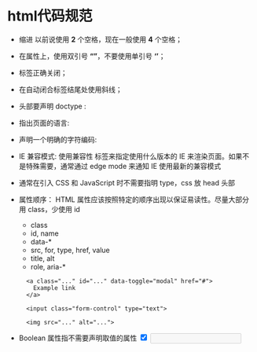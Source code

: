 # html代码规范

* 缩进 以前说使用 **2** 个空格，现在一般使用 **4** 个空格；
* 在属性上，使用双引号 **“”**，不要使用单引号 **‘’**；
* 标签正确关闭；
* 在自动闭合标签结尾处使用斜线；
* 头部要声明 doctype : <!DOCTYPE html>
* 指出页面的语言: <html lang="en-us">  <html lang="zh-cmn-Hans">
* 声明一个明确的字符编码: <head> <meta charset="UTF-8"></head>
* IE 兼容模式: 使用兼容性 <meta> 标签来指定使用什么版本的 IE 来渲染页面。如果不是特殊需要，通常通过 edge mode 来通知 IE 使用最新的兼容模式
  <meta http-equiv="X-UA-Compatible" content="IE=Edge">
* 通常在引入 CSS 和 JavaScript 时不需要指明 type，css 放 head 头部

* 属性顺序： HTML 属性应该按照特定的顺序出现以保证易读性。尽量大部分用 class，少使用 id
  - class
  - id, name
  - data-*
  - src, for, type, href, value
  - title, alt
  - role, aria-*
  ```
    <a class="..." id="..." data-toggle="modal" href="#">
      Example link
    </a>

    <input class="form-control" type="text">

    <img src="..." alt="...">
  ```
* Boolean 属性指不需要声明取值的属性
  <input type="checkbox" value="1" checked>  <input type="text" disabled>
